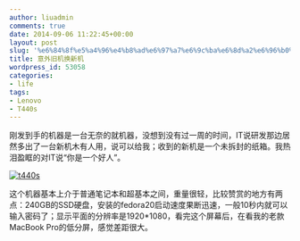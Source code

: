 ```yaml
---
author: liuadmin
comments: true
date: 2014-09-06 11:22:45+00:00
layout: post
slug: '%e6%84%8f%e5%a4%96%e4%b8%ad%e6%97%a7%e6%9c%ba%e6%8d%a2%e6%96%b0%e6%9c%ba'
title: 意外旧机换新机
wordpress_id: 53058
categories:
- life
tags:
- Lenovo
- T440s
---
```


刚发到手的机器是一台无奈的就机器，没想到没有过一周的时间，IT说研发那边居然多出了一台新机木有人用，说可以给我；收到的新机是一个未拆封的纸箱。我热泪盈眶的对IT说“你是一个好人”。

<!-- more -->



[![t440s](http://cdn1.martinliu.cn/wp-content/uploads/2014/09/t440s.jpg)](http://cdn1.martinliu.cn/wp-content/uploads/2014/09/t440s.jpg)

这个机器基本上介于普通笔记本和超基本之间，重量很轻，比较赞赏的地方有两点：240GB的SSD硬盘，安装的fedora20启动速度果断迅速，一般10秒内就可以输入密码了；显示平面的分辨率是1920*1080，看完这个屏幕后，在看我的老款MacBook Pro的低分屏，感觉差距很大。
